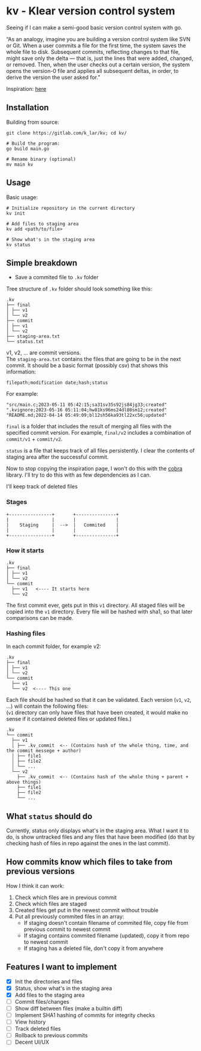 # kv - Klear version control system

Seeing if I can make a semi-good basic version control system with go.

“As an analogy, imagine you are building a version control system like SVN or Git.
When a user commits a file for the first time, the system saves the whole file to disk.
Subsequent commits, reflecting changes to that file, might save only the delta — that is,
just the lines that were added, changed, or removed. Then, when the user checks out a certain
version, the system opens the version-0 file and applies all subsequent deltas, in order, to
derive the version the user asked for.”

Inspiration:
[here](https://levelup.gitconnected.com/how-was-i-build-a-version-control-system-vcs-using-pure-go-83ec8ec5d4f4)

## Installation

Building from source:
```console
git clone https://gitlab.com/k_lar/kv; cd kv/

# Build the program:
go build main.go

# Rename binary (optional)
mv main kv
```

## Usage

Basic usage:
```
# Initialize repository in the current directory
kv init

# Add files to staging area
kv add <path/to/file>

# Show what's in the staging area
kv status
```

## Simple breakdown

- Save a commited file to `.kv` folder

Tree structure of `.kv` folder should look something like this:
```
.kv
├── final
│ ├── v1
│ └── v2
├── commit
│ ├── v1
│ └── v2
├── staging-area.txt
└── status.txt
```

v1, v2, ... are commit versions.  
The `staging-area.txt` contains the files that are going to be in the next commit.
It should be a basic format (possibly csv) that shows this information:  
```
filepath;modification date;hash;status
```

For example:
```
"src/main.c;2023-05-11 05:42:15;sa31sv35s92js84jg33;created"
".kvignore;2023-05-16 05:11:04;hw81ks96ms24dl80sm12;created"
"README.md;2022-04-14 05:49:09;bl12sh56ka93tl22xc56;updated"
```

`final` is a folder that includes the result of merging all files with the specified
commit version. For example, `final/v2` includes a combination of `commit/v1` + `commit/v2`.

`status` is a file that keeps track of all files persistently. I clear the
contents of staging area after the successful commit.

Now to stop copying the inspiration page, I won't do this with the [cobra](https://github.com/spf13/cobra)
library. I'll try to do this with as few dependencies as I can. 

I'll keep track of deleted files

### Stages

```
+----------------+       +---------------+
|                |       |               |
|    Staging     |  -->  |   Commited    |
|                |       |               |
+----------------+       +---------------+
```

### How it starts

```
.kv
├── final
│ ├── v1
│ └── v2
└── commit
  ├── v1   <---- It starts here
  └── v2
```

The first commit ever, gets put in this `v1` directory. All staged files will be copied
into the `v1` directory. Every file will be hashed with sha1, so that later comparisons can
be made.

### Hashing files

In each commit folder, for example v2:
```
.kv
├── final
│ ├── v1
│ └── v2
└── commit
  ├── v1
  └── v2  <---- This one
```

Each file should be hashed so that it can be validated.
Each version (`v1`, `v2`, ...) will contain the following files:  
(`v1` directory can only have files that have been created, it would make no sense if it contained
deleted files or updated files.)
```
.kv
└── commit
  ├── v1
  │ ├── .kv_commit  <-- (Contains hash of the whole thing, time, and the commit messege + author)
  │ ├── file1
  │ ├── file2
  │ └── ...
  └── v2
    ├── .kv_commit  <-- (Contains hash of the whole thing + parent + above things)
    ├── file1
    ├── file2
    └── ...
```

## What `status` should do

Currently, status only displays what's in the staging area. What I want it to do, is show
untracked files and any files that have been modified (do that by checking hash of files in repo
against the ones in the last commit).

## How commits know which files to take from previous versions

How I think it can work:

1. Check which files are in previous commit
2. Check which files are staged
3. Created files get put in the newest commit without trouble
4. Put all previously commited files in an array:
    - If staging doesn't contain filename of commited file, copy file from previous commit
       to newest commit
    - If staging contains commited filename (updated), copy it from repo to newest commit
    - If staging has a deleted file, don't copy it from anywhere

## Features I want to implement

- [X] Init the directories and files
- [X] Status, show what's in the staging area
- [X] Add files to the staging area
- [ ] Commit files/changes
- [ ] Show diff between files (make a builtin diff)
- [ ] Implement SHA1 hashing of commits for integrity checks
- [ ] View history
- [ ] Track deleted files
- [ ] Rollback to previous commits
- [ ] Decent UI/UX
